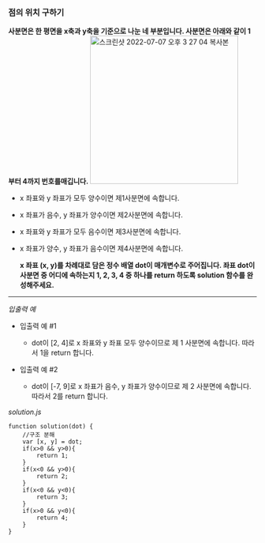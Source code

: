 ### 점의 위치 구하기

**사분면은 한 평면을 x축과 y축을 기준으로 나눈 네 부분입니다. 사분면은 아래와 같이 1부터 4까지 번호를매깁니다.**
<img width="300" alt="스크린샷 2022-07-07 오후 3 27 04 복사본" src="https://user-images.githubusercontent.com/91243651/210208676-48ce9388-844f-45d3-9c32-6337bc18cf39.png">

- x 좌표와 y 좌표가 모두 양수이면 제1사분면에 속합니다.
- x 좌표가 음수, y 좌표가 양수이면 제2사분면에 속합니다.
- x 좌표와 y 좌표가 모두 음수이면 제3사분면에 속합니다.
- x 좌표가 양수, y 좌표가 음수이면 제4사분면에 속합니다.


  **x 좌표 (x, y)를 차례대로 담은 정수 배열 dot이 매개변수로 주어집니다. 좌표 dot이 사분면 중 어디에 속하는지 1, 2, 3, 4 중 하나를 return 하도록 solution 함수를 완성해주세요.**

---

_입출력 예_

- 입출력 예 #1

  - dot이 [2, 4]로 x 좌표와 y 좌표 모두 양수이므로 제 1 사분면에 속합니다. 따라서 1을 return 합니다.

- 입출력 예 #2

  - dot이 [-7, 9]로 x 좌표가 음수, y 좌표가 양수이므로 제 2 사분면에 속합니다. 따라서 2를 return 합니다.

_solution.js_

```
function solution(dot) {
    //구조 분해
    var [x, y] = dot;
    if(x>0 && y>0){
        return 1;
    }
    if(x<0 && y>0){
        return 2;
    }
    if(x<0 && y<0){
        return 3;
    }
    if(x>0 && y<0){
        return 4;
    }
}
```
